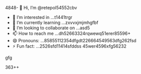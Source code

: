4848- 👋 Hi, I’m @retepol54552cbv
- 👀 I’m interested in ...t1441trgr
- 🌱 I’m currently learning ...zxvvxjmjmhgfbf
- 💞️ I’m looking to collaborate on ...asd5
- 📫 How to reach me ...dh52663324rqwewq51erer85596+
- 😄 Pronouns: ...85855112354dfgdt226664549563dfg262fsd
- ⚡ Fun fact: ...2526sfd11414sfddss
45wer4596xfg56232
<!---asd22222fgcvb because its `README.md` (tcvfdhis file) appears on your GitHub profile.54354wqewqe
You can click the Preview link to take a look at your changes.
--->gfg
363++
